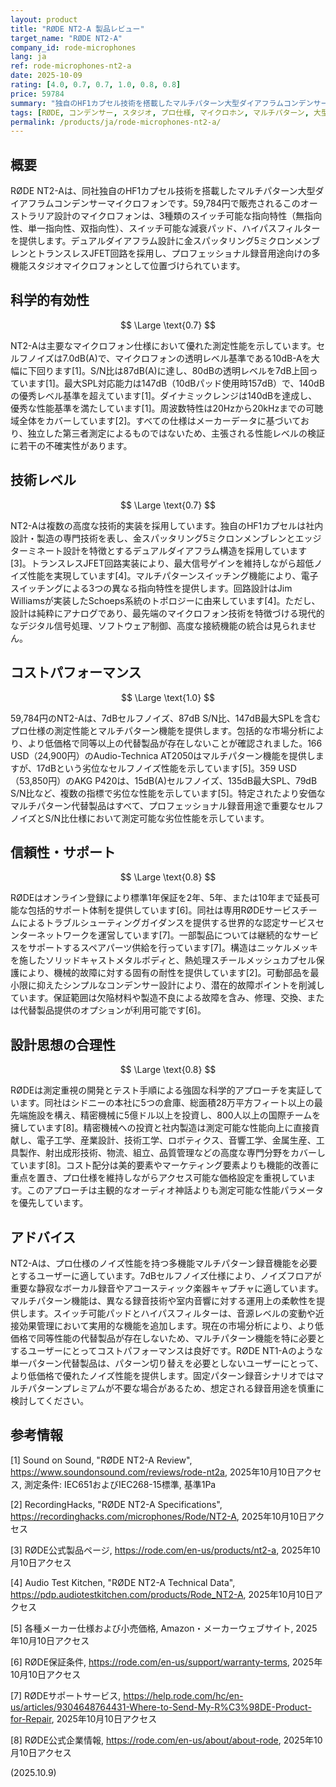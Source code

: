 ```yaml
---
layout: product
title: "RØDE NT2-A 製品レビュー"
target_name: "RØDE NT2-A"
company_id: rode-microphones
lang: ja
ref: rode-microphones-nt2-a
date: 2025-10-09
rating: [4.0, 0.7, 0.7, 1.0, 0.8, 0.8]
price: 59784
summary: "独自のHF1カプセル技術を搭載したマルチパターン大型ダイアフラムコンデンサーマイクロフォン。7dBのセルフノイズとスイッチ機能により、プロ仕様の性能を提供します。"
tags: [RØDE, コンデンサー, スタジオ, プロ仕様, マイクロホン, マルチパターン, 大型ダイアフラム]
permalink: /products/ja/rode-microphones-nt2-a/
---
```

## 概要

RØDE NT2-Aは、同社独自のHF1カプセル技術を搭載したマルチパターン大型ダイアフラムコンデンサーマイクロフォンです。59,784円で販売されるこのオーストラリア設計のマイクロフォンは、3種類のスイッチ可能な指向特性（無指向性、単一指向性、双指向性）、スイッチ可能な減衰パッド、ハイパスフィルターを提供します。デュアルダイアフラム設計に金スパッタリング5ミクロンメンブレンとトランスレスJFET回路を採用し、プロフェッショナル録音用途向けの多機能スタジオマイクロフォンとして位置づけられています。

## 科学的有効性

$$ \Large \text{0.7} $$

NT2-Aは主要なマイクロフォン仕様において優れた測定性能を示しています。セルフノイズは7.0dB(A)で、マイクロフォンの透明レベル基準である10dB-Aを大幅に下回ります[1]。S/N比は87dB(A)に達し、80dBの透明レベルを7dB上回っています[1]。最大SPL対応能力は147dB（10dBパッド使用時157dB）で、140dBの優秀レベル基準を超えています[1]。ダイナミックレンジは140dBを達成し、優秀な性能基準を満たしています[1]。周波数特性は20Hzから20kHzまでの可聴域全体をカバーしています[2]。すべての仕様はメーカーデータに基づいており、独立した第三者測定によるものではないため、主張される性能レベルの検証に若干の不確実性があります。

## 技術レベル

$$ \Large \text{0.7} $$

NT2-Aは複数の高度な技術的実装を採用しています。独自のHF1カプセルは社内設計・製造の専門技術を表し、金スパッタリング5ミクロンメンブレンとエッジターミネート設計を特徴とするデュアルダイアフラム構造を採用しています[3]。トランスレスJFET回路実装により、最大信号ゲインを維持しながら超低ノイズ性能を実現しています[4]。マルチパターンスイッチング機能により、電子スイッチングによる3つの異なる指向特性を提供します。回路設計はJim Williamsが実装したSchoeps系統のトポロジーに由来しています[4]。ただし、設計は純粋にアナログであり、最先端のマイクロフォン技術を特徴づける現代的なデジタル信号処理、ソフトウェア制御、高度な接続機能の統合は見られません。

## コストパフォーマンス

$$ \Large \text{1.0} $$

59,784円のNT2-Aは、7dBセルフノイズ、87dB S/N比、147dB最大SPLを含むプロ仕様の測定性能とマルチパターン機能を提供します。包括的な市場分析により、より低価格で同等以上の代替製品が存在しないことが確認されました。166 USD（24,900円）のAudio-Technica AT2050はマルチパターン機能を提供しますが、17dBという劣位なセルフノイズ性能を示しています[5]。359 USD（53,850円）のAKG P420は、15dB(A)セルフノイズ、135dB最大SPL、79dB S/N比など、複数の指標で劣位な性能を示しています[5]。特定されたより安価なマルチパターン代替製品はすべて、プロフェッショナル録音用途で重要なセルフノイズとS/N比仕様において測定可能な劣位性能を示しています。

## 信頼性・サポート

$$ \Large \text{0.8} $$

RØDEはオンライン登録により標準1年保証を2年、5年、または10年まで延長可能な包括的サポート体制を提供しています[6]。同社は専用RØDEサービスチームによるトラブルシューティングガイダンスを提供する世界的な認定サービスセンターネットワークを運営しています[7]。一部製品については継続的なサービスをサポートするスペアパーツ供給を行っています[7]。構造はニッケルメッキを施したソリッドキャストメタルボディと、熱処理スチールメッシュカプセル保護により、機械的故障に対する固有の耐性を提供しています[2]。可動部品を最小限に抑えたシンプルなコンデンサー設計により、潜在的故障ポイントを削減しています。保証範囲は欠陥材料や製造不良による故障を含み、修理、交換、または代替製品提供のオプションが利用可能です[6]。

## 設計思想の合理性

$$ \Large \text{0.8} $$

RØDEは測定重視の開発とテスト手順による強固な科学的アプローチを実証しています。同社はシドニーの本社に5つの倉庫、総面積28万平方フィート以上の最先端施設を構え、精密機械に5億ドル以上を投資し、800人以上の国際チームを擁しています[8]。精密機械への投資と社内製造は測定可能な性能向上に直接貢献し、電子工学、産業設計、技術工学、ロボティクス、音響工学、金属生産、工具製作、射出成形技術、物流、組立、品質管理などの高度な専門分野をカバーしています[8]。コスト配分は美的要素やマーケティング要素よりも機能的改善に重点を置き、プロ仕様を維持しながらアクセス可能な価格設定を重視しています。このアプローチは主観的なオーディオ神話よりも測定可能な性能パラメータを優先しています。

## アドバイス

NT2-Aは、プロ仕様のノイズ性能を持つ多機能マルチパターン録音機能を必要とするユーザーに適しています。7dBセルフノイズ仕様により、ノイズフロアが重要な静寂なボーカル録音やアコースティック楽器キャプチャに適しています。マルチパターン機能は、異なる録音技術や室内音響に対する運用上の柔軟性を提供します。スイッチ可能パッドとハイパスフィルターは、音源レベルの変動や近接効果管理において実用的な機能を追加します。現在の市場分析により、より低価格で同等性能の代替製品が存在しないため、マルチパターン機能を特に必要とするユーザーにとってコストパフォーマンスは良好です。RØDE NT1-Aのような単一パターン代替製品は、パターン切り替えを必要としないユーザーにとって、より低価格で優れたノイズ性能を提供します。固定パターン録音シナリオではマルチパターンプレミアムが不要な場合があるため、想定される録音用途を慎重に検討してください。

## 参考情報

[1] Sound on Sound, "RØDE NT2-A Review", https://www.soundonsound.com/reviews/rode-nt2a, 2025年10月10日アクセス, 測定条件: IEC651およびIEC268-15標準, 基準1Pa

[2] RecordingHacks, "RØDE NT2-A Specifications", https://recordinghacks.com/microphones/Rode/NT2-A, 2025年10月10日アクセス

[3] RØDE公式製品ページ, https://rode.com/en-us/products/nt2-a, 2025年10月10日アクセス

[4] Audio Test Kitchen, "RØDE NT2-A Technical Data", https://pdp.audiotestkitchen.com/products/Rode_NT2-A, 2025年10月10日アクセス

[5] 各種メーカー仕様および小売価格, Amazon・メーカーウェブサイト, 2025年10月10日アクセス

[6] RØDE保証条件, https://rode.com/en-us/support/warranty-terms, 2025年10月10日アクセス

[7] RØDEサポートサービス, https://help.rode.com/hc/en-us/articles/9304648764431-Where-to-Send-My-R%C3%98DE-Product-for-Repair, 2025年10月10日アクセス

[8] RØDE公式企業情報, https://rode.com/en-us/about/about-rode, 2025年10月10日アクセス

(2025.10.9)